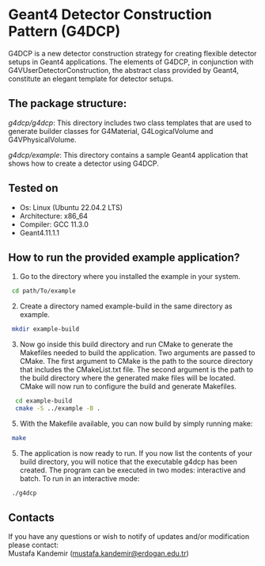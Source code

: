 # Geant4 Detector Construction Pattern (G4DCP)

G4DCP is a new detector construction strategy for creating flexible detector setups in Geant4 applications. The elements of G4DCP, in conjunction with G4VUserDetectorConstruction, the abstract class provided by Geant4, constitute an elegant template for detector setups. 

## The package structure:   

_g4dcp/g4dcp_: This directory includes two class templates that are used to generate builder classes for G4Material, G4LogicalVolume and G4VPhysicalVolume. 

_g4dcp/example_: This directory contains a sample Geant4 application that shows how to create a detector using G4DCP.

## Tested on 

* Os: Linux (Ubuntu 22.04.2 LTS)
* Architecture: x86_64
* Compiler: GCC 11.3.0
* Geant4.11.1.1

## How to run the provided example application?   
  
1. Go to the directory where you installed the example in your system.
  ```bash	
   cd path/To/example
  ```
  
2. Create a directory named example-build in the same directory as example. 
  ```bash
   mkdir example-build
   ```

3. Now go inside this build directory and run CMake to generate the Makefiles needed to build the application. Two arguments are 
passed to CMake. The first argument to CMake is the path to the source directory that includes the CMakeList.txt file. The second argument is the path to the build directory where the generated make files will be located. CMake will now run to configure the build and generate Makefiles.
```bash
  cd example-build
  cmake -S ../example -B .
 ```
5. With the Makefile available, you can now build by simply running make: 
  ```bash
   make  
  ```
5. The application is now ready to run. If you now list the contents of your build directory, you will notice that the executable g4dcp has been created. The program can be executed in two modes: interactive and batch. To run in an interactive mode:
  ```bash
   ./g4dcp
``` 
## Contacts 

If you have any questions or wish to notify of updates and/or modification please contact: \
Mustafa Kandemir (mustafa.kandemir@erdogan.edu.tr)

